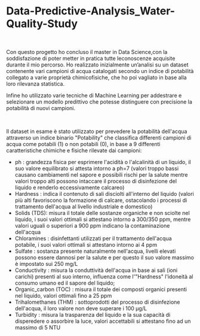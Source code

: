 # Data-Predictive-Analysis_Water-Quality-Study

<br>

Con questo progetto ho concluso il master in Data Science,con la soddisfazione di poter metter in pratica tutte leconoscenze acquisite durante il mio percorso.
Ho realizzato inizialmente un’analisi su un dataset contenente vari campioni di acqua catalogati secondo un indice di potabilità collegato a varie proprietà chimicofisiche, che ho poi vagliato in base alla loro rilevanza statistica.

Infine ho utilizzato varie tecniche di Machine Learning per addestrare e selezionare un modello predittivo che potesse distinguere con precisione la potabilità di nuovi campioni.

<br>

Il dataset in esame è stato utilizzato per prevedere la potabilità dell'acqua attraverso un indice binario "Potability" che classifica differenti campioni di acqua come potabili (1) o non potabili (0), in base a 9 differenti caratteristiche chimiche e fisiche rilevate dai campioni:

- ph : grandezza fisica per esprimere l'acidità o l'alcalinità di un liquido, il suo valore equilibrato si attesta intorno a ph=7 (valori troppo bassi causano cambiamenti nel sapore e possibili rischi per la salute mentre valori troppo alti possono intaccare il processo di disinfezione del liquido e renderlo eccessivamente calcareo)
- Hardness : indica il contenuto di sali disciolti all'interno del liquido (valori più alti favoriscono la formazione di calcare, ostacolando i processi di trattamento dell'acqua al livello industriale e domestico)
- Solids (TDS): misura il totale delle sostanze organiche e non sciolte nel liquido, i suoi valori ottimali si attestano intorno a 300/350 ppm, mentre valori uguali o superiori a 900 ppm indicano la contaminazione dell'acqua
- Chloramines : disinfettanti utilizzati per il trattamento dell'acqua potabile, i suoi valori ottimali si attestano intorno ai 4 ppm
- Sulfate : sostanza presente naturalmente nell'acqua, livelli elevati possono essere dannosi per la salute e per questo il suo valore massimo è impostato sui 250 mg/L
- Conductivity : misura la conduttività dell'acqua in base ai sali (ioni carichi) presenti al suo interno, influenza come l'"Hardness" l'idoneità al consumo umano ed il sapore del liquido;
- Organic_carbon (TOC) : misura il totale dei composti organici presenti nel liquido, valori ottimali fino a 25 ppm
- Trihalomethanes (THM) : sottoprodotti del processo di disinfezione dell'acqua, il loro valore non deve superare i 100 μg/L
- Turbidity : misura la trasparenza del liquido e la sua capacità di disperedere o assorbire la luce, valori accettabili si attestano fino ad un massimo di 5 NTU
  
<br>
<br>
  
